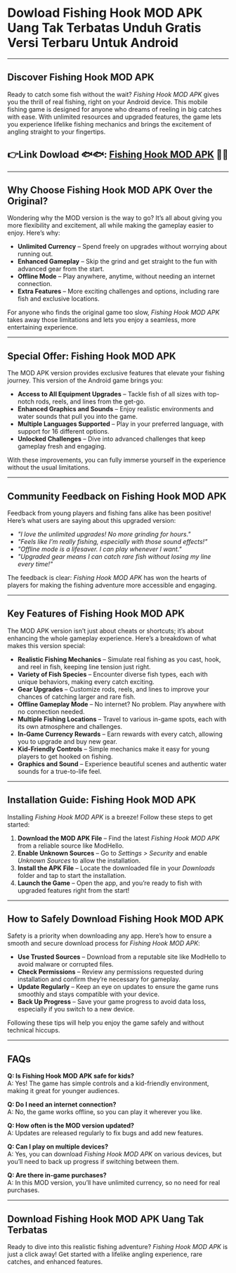 # Dowload Fishing Hook MOD APK Uang Tak Terbatas Unduh Gratis Versi Terbaru Untuk Android 

---

## Discover Fishing Hook MOD APK

Ready to catch some fish without the wait? *Fishing Hook MOD APK* gives you the thrill of real fishing, right on your Android device. This mobile fishing game is designed for anyone who dreams of reeling in big catches with ease. With unlimited resources and upgraded features, the game lets you experience lifelike fishing mechanics and brings the excitement of angling straight to your fingertips.



## 👉Link Dowload 🐟🐟: [Fishing Hook MOD APK](https://modhello.com/fishing-hook/) 👌🏻
---

## Why Choose Fishing Hook MOD APK Over the Original?

Wondering why the MOD version is the way to go? It’s all about giving you more flexibility and excitement, all while making the gameplay easier to enjoy. Here’s why:

- **Unlimited Currency** – Spend freely on upgrades without worrying about running out.
- **Enhanced Gameplay** – Skip the grind and get straight to the fun with advanced gear from the start.
- **Offline Mode** – Play anywhere, anytime, without needing an internet connection.
- **Extra Features** – More exciting challenges and options, including rare fish and exclusive locations.

For anyone who finds the original game too slow, *Fishing Hook MOD APK* takes away those limitations and lets you enjoy a seamless, more entertaining experience.

---

## Special Offer: Fishing Hook MOD APK

The MOD APK version provides exclusive features that elevate your fishing journey. This version of the Android game brings you:

- **Access to All Equipment Upgrades** – Tackle fish of all sizes with top-notch rods, reels, and lines from the get-go.
- **Enhanced Graphics and Sounds** – Enjoy realistic environments and water sounds that pull you into the game.
- **Multiple Languages Supported** – Play in your preferred language, with support for 16 different options.
- **Unlocked Challenges** – Dive into advanced challenges that keep gameplay fresh and engaging.

With these improvements, you can fully immerse yourself in the experience without the usual limitations.

---

## Community Feedback on Fishing Hook MOD APK

Feedback from young players and fishing fans alike has been positive! Here’s what users are saying about this upgraded version:

- *"I love the unlimited upgrades! No more grinding for hours."*
- *"Feels like I’m really fishing, especially with those sound effects!"*
- *"Offline mode is a lifesaver. I can play whenever I want."*
- *"Upgraded gear means I can catch rare fish without losing my line every time!"*

The feedback is clear: *Fishing Hook MOD APK* has won the hearts of players for making the fishing adventure more accessible and engaging.

---

## Key Features of Fishing Hook MOD APK

The MOD APK version isn’t just about cheats or shortcuts; it’s about enhancing the whole gameplay experience. Here’s a breakdown of what makes this version special:

- **Realistic Fishing Mechanics** – Simulate real fishing as you cast, hook, and reel in fish, keeping line tension just right.
- **Variety of Fish Species** – Encounter diverse fish types, each with unique behaviors, making every catch exciting.
- **Gear Upgrades** – Customize rods, reels, and lines to improve your chances of catching larger and rare fish.
- **Offline Gameplay Mode** – No internet? No problem. Play anywhere with no connection needed.
- **Multiple Fishing Locations** – Travel to various in-game spots, each with its own atmosphere and challenges.
- **In-Game Currency Rewards** – Earn rewards with every catch, allowing you to upgrade and buy new gear.
- **Kid-Friendly Controls** – Simple mechanics make it easy for young players to get hooked on fishing.
- **Graphics and Sound** – Experience beautiful scenes and authentic water sounds for a true-to-life feel.

---

## Installation Guide: Fishing Hook MOD APK

Installing *Fishing Hook MOD APK* is a breeze! Follow these steps to get started:

1. **Download the MOD APK File** – Find the latest *Fishing Hook MOD APK* from a reliable source like ModHello.
2. **Enable Unknown Sources** – Go to *Settings > Security* and enable *Unknown Sources* to allow the installation.
3. **Install the APK File** – Locate the downloaded file in your *Downloads* folder and tap to start the installation.
4. **Launch the Game** – Open the app, and you’re ready to fish with upgraded features right from the start!

---

## How to Safely Download Fishing Hook MOD APK

Safety is a priority when downloading any app. Here’s how to ensure a smooth and secure download process for *Fishing Hook MOD APK*:

- **Use Trusted Sources** – Download from a reputable site like ModHello to avoid malware or corrupted files.
- **Check Permissions** – Review any permissions requested during installation and confirm they’re necessary for gameplay.
- **Update Regularly** – Keep an eye on updates to ensure the game runs smoothly and stays compatible with your device.
- **Back Up Progress** – Save your game progress to avoid data loss, especially if you switch to a new device.

Following these tips will help you enjoy the game safely and without technical hiccups.

---

## FAQs

**Q: Is Fishing Hook MOD APK safe for kids?**  
A: Yes! The game has simple controls and a kid-friendly environment, making it great for younger audiences.

**Q: Do I need an internet connection?**  
A: No, the game works offline, so you can play it wherever you like.

**Q: How often is the MOD version updated?**  
A: Updates are released regularly to fix bugs and add new features.

**Q: Can I play on multiple devices?**  
A: Yes, you can download *Fishing Hook MOD APK* on various devices, but you’ll need to back up progress if switching between them.

**Q: Are there in-game purchases?**  
A: In this MOD version, you’ll have unlimited currency, so no need for real purchases.

---

## Download Fishing Hook MOD APK Uang Tak Terbatas

Ready to dive into this realistic fishing adventure? *Fishing Hook MOD APK* is just a click away! Get started with a lifelike angling experience, rare catches, and enhanced features.
